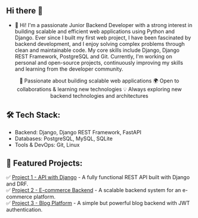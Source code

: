 ## Hi there 👋

- 🔭 Hi! I'm a passionate Junior Backend Developer with a strong interest in building scalable and efficient web applications using Python and Django. Ever since I built my first web project, I have been fascinated by backend development, and I enjoy solving complex problems through clean and maintainable code. My core skills include Django, Django REST Framework, PostgreSQL and Git. Currently, I'm working on personal and open-source projects, continuously improving my skills and learning from the developer community.

<p align="center">
  🚀 Passionate about building scalable web applications  
  🌍 Open to collaborations & learning new technologies  
  💡 Always exploring new backend technologies and architectures  
</p>

## 🛠 Tech Stack:
- Backend: Django, Django REST Framework, FastAPI  
- Databases: PostgreSQL, MySQL, SQLite  
- Tools & DevOps: Git, Linux


## 📌 Featured Projects:
✅ [Project 1 - API with Django]() - A fully functional REST API built with Django and DRF.  
✅ [Project 2 - E-commerce Backend]() - A scalable backend system for an e-commerce platform.  
✅ [Project 3 - Blog Platform]() - A simple but powerful blog backend with JWT authentication.  
